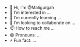 - 👋 Hi, I’m @Maligurgah
- 👀 I’m interested in ...
- 🌱 I’m currently learning ...
- 💞️ I’m looking to collaborate on ...
- 📫 How to reach me ...
- 😄 Pronouns: ...
- ⚡ Fun fact: ...

<!---
Maligurgah/Maligurgah is a ✨ special ✨ repository because its `README.md` (this file) appears on your GitHub profile.
You can click the Preview link to take a look at your changes.
--->
